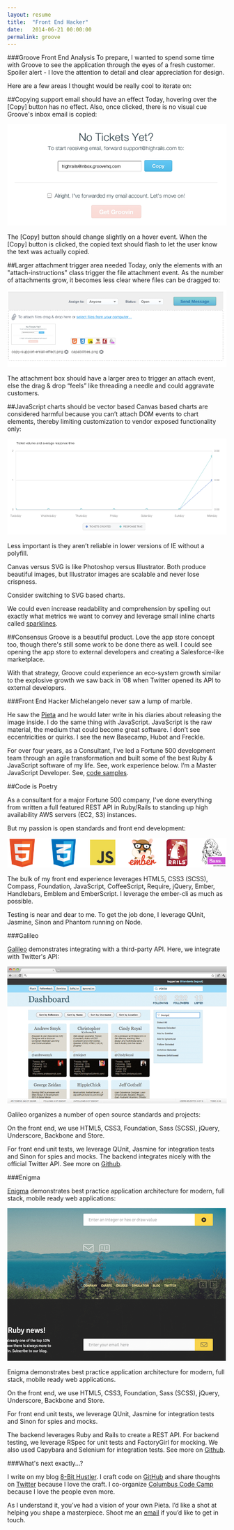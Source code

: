 ```yaml
---
layout: resume
title:  "Front End Hacker"
date:   2014-06-21 00:00:00
permalink: groove
---
```


###Groove Front End Analysis
To prepare, I wanted to spend some time with Groove to see the application through the eyes of a fresh customer. Spoiler alert - I love the attention to detail and clear appreciation for design.

Here are a few areas I thought would be really cool to iterate on:

##Copying support email should have an effect
Today, hovering over the [Copy] button has no effect. Also, once clicked, there is no visual cue Groove's inbox email is copied:

![Groove][groove-copy-support-email-effect]

The [Copy] button should change slightly on a hover event. When the [Copy] button is clicked, the copied text should flash to let the user know the text was actually copied.


##Larger attachment trigger area needed
Today, only the elements with an "attach-instructions" class trigger the file attachment event. As the number of attachments grow, it becomes less clear where files can be dragged to:

![Groove][groove-attachment-area]

The attachment box should have a larger area to trigger an attach event, else the drag & drop “feels” like threading a needle and could aggravate customers.

##JavaScript charts should be vector based
Canvas based charts are considered harmful because you can’t attach DOM events to chart elements, thereby limiting customization to vendor exposed functionality only:

![Groove][groove-canvas-charts]

Less important is they aren’t reliable in lower versions of IE without a polyfill.

Canvas versus SVG is like Photoshop versus Illustrator. Both produce beautiful images, but Illustrator images are scalable and never lose crispness.

Consider switching to SVG based charts. 

We could even increase readability and comprehension by spelling out exactly what metrics we want to convey and leverage small inline charts called [sparklines].


##Consensus
Groove is a beautiful product. Love the app store concept too, though there's still some work to be done there as well.  I could see opening the app store to external developers and creating a Salesforce-like marketplace. 

With that strategy, Groove could experience an eco-system growth similar to the explosive growth we saw back in ’08 when Twitter opened its API to external developers.


###Front End Hacker
Michelangelo never saw a lump of marble. 

He saw the [Pieta] and he would later write in his diaries about releasing the image inside. I do the same thing with JavaScript. JavaScript is the raw material, the medium that could become great software. I don’t see eccentricities or quirks. I see the new Basecamp, Hubot and Freckle.

For over four years, as a Consultant, I’ve led a Fortune 500 development team through an agile transformation and built some of the best Ruby & JavaScript software of my life. See, work experience below. I’m a Master JavaScript Developer. See, [code samples].

##Code is Poetry

As a consultant for a major Fortune 500 company, I've done everything from written a full featured REST API in Ruby/Rails to standing up high availability AWS servers (EC2, S3) instances.

But my passion is open standards and front end development:

![Capabilities][capabilities]

The bulk of my front end experience leverages HTML5, CSS3 (SCSS), Compass, Foundation, JavaScript, CoffeeScript, Require, jQuery, Ember, Handlebars, Emblem and EmberScript. I leverage the ember-cli as much as possible.

Testing is near and dear to me. To get the job done, I leverage QUnit, Jasmine, Sinon and Phantom running on Node.

###Galileo

[Galileo] demonstrates integrating with a third-party API. Here, we integrate with Twitter's API:

![Galileo][galileo-screenshot]

Galileo organizes a number of open source standards and projects:

On the front end, we use HTML5, CSS3, Foundation, Sass (SCSS), jQuery, Underscore, Backbone and Store.

For front end unit tests, we leverage QUnit, Jasmine for integration tests and Sinon for spies and mocks. The backend integrates nicely with the official Twitter API. See more on [Github][galileo].



###Enigma

[Enigma] demonstrates best practice application architecture for modern, full stack, mobile ready web applications:

![Enigma][enigma-screenshot]

Enigma demonstrates best practice application architecture for modern, full stack, mobile ready web applications.

On the front end, we use HTML5, CSS3, Foundation, Sass (SCSS), jQuery, Underscore, Backbone and Store.

For front end unit tests, we leverage QUnit, Jasmine for integration tests and Sinon for spies and mocks.

The backend leverages Ruby and Rails to create a REST API. For backend testing, we leverage RSpec for unit tests and FactoryGirl for mocking. We also used Capybara and Selenium for integration tests. See more on [Github][enigma].


###What's next exactly...?

I write on my blog [8-Bit Hustler]. I craft code on [GitHub] and share thoughts on [Twitter] because I love the craft. I co-organize [Columbus Code Camp] because I love the people even more. 

As I understand it, you’ve had a vision of your own Pieta. I’d like a shot at helping you shape a masterpiece. Shoot me an [email] if you’d like to get in touch.



[Pieta]: http://en.wikipedia.org/wiki/Piet%C3%A0_(Michelangelo)
[code samples]: https://github.com/tiandavis
[8-Bit Hustler]: http://tiandavis.com/posts/javascript-and-the-monomyth/
[GitHub]: https://github.com/tiandavis
[Twitter]: https://twitter.com/tiandavis
[Columbus Code Camp]: http://columbuscodecamp.com/
[email]: mailto:tiandavis@gmail.com
[enigma-screenshot]: /images/engima-screenshot.png "Enigma - Ruby/Rails"
[galileo-screenshot]: /images/galileo-screenshot.png "Galileo - JavaScript - Front End"
[capabilities]: /images/capabilities.png "Core Capabilities"
[Galileo]: https://github.com/tiandavis/galileo
[Enigma]: https://github.com/tiandavis/enigma

[groove-copy-support-email-effect]: /images/groove-copy-support-email-effect.png "groove-copy-support-email-effect"
[groove-attachment-area]: /images/groove-attachment-area.png "groove-attachment-area"
[groove-canvas-charts]: /images/groove-canvas-charts.png "groove-canvas-charts"

[sparklines]: http://omnipotent.net/jquery.sparkline/#s-about



